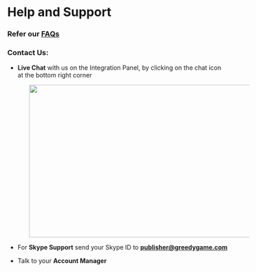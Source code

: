 # Help and Support

### **Refer our <a href="/general-faq">FAQs</a>**

### **Contact Us:**

* **Live Chat** with us on the Integration Panel, by clicking on the chat icon at the bottom right corner

<img src="/img/new/support_chat.png" alt="" style="margin-left: 50px" width="600" height="350">



* For **Skype Support** send your Skype ID to **publisher@greedygame.com**

* Talk to your **Account Manager**






